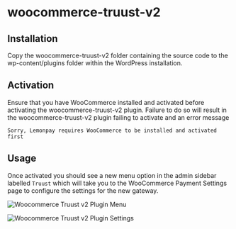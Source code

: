 # woocommerce-truust-v2

## Installation

Copy the woocommerce-truust-v2 folder containing the source code to the wp-content/plugins folder within the WordPress installation.

## Activation

Ensure that you have WooCommerce installed and activated before activating the woocommerce-truust-v2 plugin. Failure to do so will result in the woocommerce-truust-v2 plugin failing to activate and an error message

```
Sorry, Lemonpay requires WooCommerce to be installed and activated first
```

## Usage

Once activated you should see a new menu option in the admin sidebar labelled `Truust` which will take you to the WooCommerce Payment Settings page to configure the settings for the new gateway.

![Woocommerce Truust v2 Plugin Menu](https://github.com/Pixelworlds/woocommerce-truust-v2/raw/master/setup/menu.jpg)

![Woocommerce Truust v2 Plugin Settings](https://github.com/Pixelworlds/woocommerce-truust-v2/raw/master/setup/settings.jpg)
